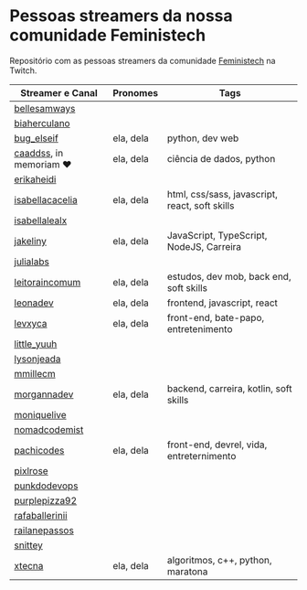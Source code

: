 # Pessoas streamers da nossa comunidade Feministech
Repositório com as pessoas streamers da comunidade [Feministech](https://www.twitch.tv/team/livecodergirls) na Twitch.

Streamer e Canal                                                 | Pronomes     | Tags
---------------------------------------------------------------- | ------------ | ----------------
[bellesamways](https://www.twitch.tv/bellesamways)               |              |
[biaherculano](https://www.twitch.tv/biaherculano)               |              |
[bug_elseif](https://www.twitch.tv/bug_elseif)                   | ela, dela    | python, dev web
[caaddss](https://www.twitch.tv/caaddss), in memoriam :heart:    | ela, dela    | ciência de dados, python
[erikaheidi](https://www.twitch.tv/erikaheidi)                   |              |
[isabellacacelia](https://www.twitch.tv/isabellacacelia)         | ela, dela    | html, css/sass, javascript, react, soft skills 
[isabellalealx](https://www.twitch.tv/isabellalealx)             |              |
[jakeliny](https://www.twitch.tv/jakeliny)                       | ela, dela    | JavaScript, TypeScript, NodeJS, Carreira 
[julialabs](https://www.twitch.tv/julialabs)                     |              |
[leitoraincomum](https://www.twitch.tv/leitoraincomum)           |  ela, dela   | estudos, dev mob, back end, soft skills
[leonadev](https://www.twitch.tv/leonadev)                       |  ela, dela   | frontend, javascript, react
[levxyca](https://www.twitch.tv/levxyca)                         |  ela, dela   | front-end, bate-papo, entretenimento
[little_yuuh](https://www.twitch.tv/little_yuuh)                 |              |
[lysonjeada](https://www.twitch.tv/lysonjeada)                   |              |
[mmillecm](https://www.twitch.tv/mmillecm)                       |              |
[morgannadev](https://www.twitch.tv/morgannadev)                 | ela, dela    | backend, carreira, kotlin, soft skills
[moniquelive](https://www.twitch.tv/moniquelive)                 |              |
[nomadcodemist](https://www.twitch.tv/nomadcodemist)             |              |
[pachicodes](https://www.twitch.tv/pachicodes)                   | ela, dela    | front-end, devrel, vida, entreternimento
[pixlrose](https://www.twitch.tv/pixlrose)                       |              |
[punkdodevops](https://www.twitch.tv/punkdodevops)               |              |
[purplepizza92](https://www.twitch.tv/purplepizza92)             |              |
[rafaballerinii](https://www.twitch.tv/rafaballerinii)           |              |
[railanepassos](https://www.twitch.tv/railanepassos)             |              |
[snittey](https://www.twitch.tv/snittey)                         |              |
[xtecna](https://www.twitch.tv/xtecna)                           | ela, dela    | algoritmos, c++, python, maratona
